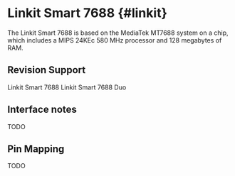 Linkit Smart 7688    {#linkit}
=================

The Linkit Smart 7688 is based on the MediaTek MT7688 system on a chip, which
includes a MIPS 24KEc 580 MHz processor and 128 megabytes of RAM.

Revision Support
----------------
Linkit Smart 7688
Linkit Smart 7688 Duo

Interface notes
---------------

TODO

Pin Mapping
-----------

TODO
